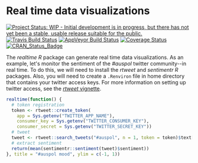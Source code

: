 
<!--- README.md is generated from README.Rmd. Please edit that file -->
Real time data visualizations
=============================

[![Project Status: WIP - Initial development is in progress, but there has not yet been a stable, usable release suitable for the public.](http://www.repostatus.org/badges/latest/wip.svg)](http://www.repostatus.org/#wip) [![Travis Build Status](https://img.shields.io/travis/ropensci/realtime/master.svg?label=Mac%20OSX%20%26%20Linux)](https://travis-ci.org/ropensci/realtime) [![AppVeyor Build Status](https://img.shields.io/appveyor/ci/ropensci/realtime/master.svg?label=Windows)](https://ci.appveyor.com/project/ropensci/realtime) [![Coverage Status](https://codecov.io/github/ropensci/realtime/coverage.svg?branch=master)](https://codecov.io/github/ropensci/realtime?branch=master) [![CRAN\_Status\_Badge](http://www.r-pkg.org/badges/version/ropensci)](https://CRAN.R-project.org/package=ropensci)

The *realtime R* package can generate real time data visualizations. As an example, let's monitor the sentiment of the *\#auspol* twitter community--in real time. To do this, we will need to install the *rtweet* and *sentimentr R* packages. Also, you will need to create a `.Renviron` file in home directory that contains your twitter access keys. For more information on setting up twitter access, see the [*rtweet* vignette](http://rtweet.info/articles/auth.html).

``` r
realtime(function() {
  # token registration
  token <- rtweet::create_token(
    app = Sys.getenv("TWITTER_APP_NAME"),
    consumer_key = Sys.getenv("TWITTER_CONSUMER_KEY"),
    consumer_secret = Sys.getenv("TWITTER_SECRET_KEY"))
  # tweet
  tweet <- rtweet::search_tweets("#auspol", n = 1, token = token)$text[1]
  # extract sentiment
  return(mean(sentimentr::sentiment(tweet)$sentiment))
}, title = "#auspol mood", ylim = c(-1, 1))
```
